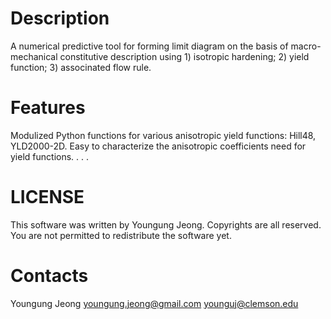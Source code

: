 Description
===========
A numerical predictive tool for forming limit diagram on the basis of macro-mechanical constitutive description
using 1) isotropic hardening; 2) yield function; 3) associnated flow rule.




Features
========
Modulized Python functions for various anisotropic yield functions: Hill48, YLD2000-2D.
Easy to characterize the anisotropic coefficients need for yield functions.
.
.
.



LICENSE
=======
This software was written by Youngung Jeong. Copyrights are all reserved.
You are not permitted to redistribute the software yet.




Contacts
========
Youngung Jeong
youngung.jeong@gmail.com
younguj@clemson.edu
